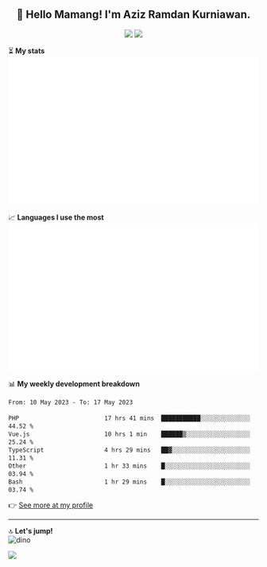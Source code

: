 <h2 align="center">👋 Hello Mamang! I'm Aziz Ramdan Kurniawan.</h2>  
<p align="center">
  <img src="https://komarev.com/ghpvc/?username=azizramdan">
  <img src="https://wakatime.com/badge/user/90056fa0-4c31-4eca-954e-2a3ac05896f9.svg">
</p>
    
⏳ **My stats**  
![](https://raw.githubusercontent.com/azizramdan/github-stats/master/generated/overview.svg#gh-dark-mode-only)

📈 **Languages I use the most**  
![](https://raw.githubusercontent.com/azizramdan/github-stats/master/generated/languages.svg#gh-dark-mode-only)

📊 **My weekly development breakdown**
<!--START_SECTION:waka-->

```text
From: 10 May 2023 - To: 17 May 2023

PHP                        17 hrs 41 mins  ███████████░░░░░░░░░░░░░░   44.52 %
Vue.js                     10 hrs 1 min    ██████▒░░░░░░░░░░░░░░░░░░   25.24 %
TypeScript                 4 hrs 29 mins   ██▓░░░░░░░░░░░░░░░░░░░░░░   11.31 %
Other                      1 hr 33 mins    █░░░░░░░░░░░░░░░░░░░░░░░░   03.94 %
Bash                       1 hr 29 mins    █░░░░░░░░░░░░░░░░░░░░░░░░   03.74 %
```

<!--END_SECTION:waka-->
👉 [See more at my profile](https://wakatime.com/@azizramdan)
***
🔝 **Let's jump!**  
![dino](https://raw.githubusercontent.com/azizramdan/azizramdan/master/dino.gif)  

![](https://hit.yhype.me/github/profile?user_id=27954794)
